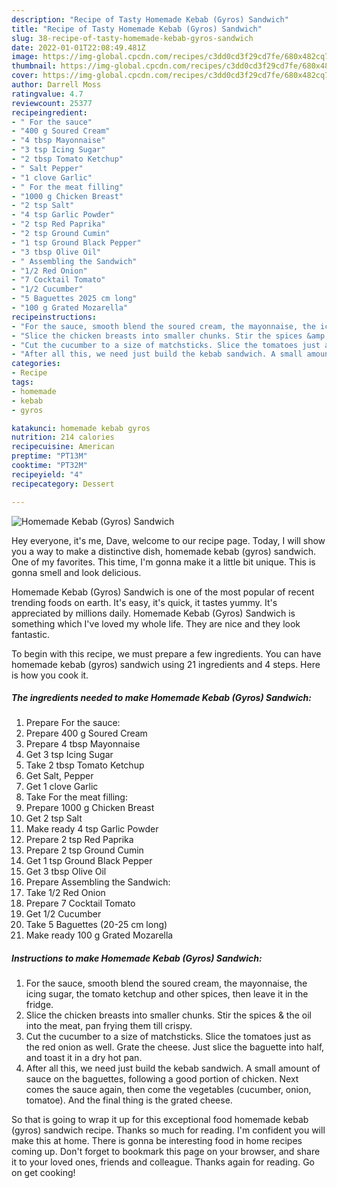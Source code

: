 ```yaml
---
description: "Recipe of Tasty Homemade Kebab (Gyros) Sandwich"
title: "Recipe of Tasty Homemade Kebab (Gyros) Sandwich"
slug: 38-recipe-of-tasty-homemade-kebab-gyros-sandwich
date: 2022-01-01T22:08:49.481Z
image: https://img-global.cpcdn.com/recipes/c3dd0cd3f29cd7fe/680x482cq70/homemade-kebab-gyros-sandwich-recipe-main-photo.jpg
thumbnail: https://img-global.cpcdn.com/recipes/c3dd0cd3f29cd7fe/680x482cq70/homemade-kebab-gyros-sandwich-recipe-main-photo.jpg
cover: https://img-global.cpcdn.com/recipes/c3dd0cd3f29cd7fe/680x482cq70/homemade-kebab-gyros-sandwich-recipe-main-photo.jpg
author: Darrell Moss
ratingvalue: 4.7
reviewcount: 25377
recipeingredient:
- " For the sauce"
- "400 g Soured Cream"
- "4 tbsp Mayonnaise"
- "3 tsp Icing Sugar"
- "2 tbsp Tomato Ketchup"
- " Salt Pepper"
- "1 clove Garlic"
- " For the meat filling"
- "1000 g Chicken Breast"
- "2 tsp Salt"
- "4 tsp Garlic Powder"
- "2 tsp Red Paprika"
- "2 tsp Ground Cumin"
- "1 tsp Ground Black Pepper"
- "3 tbsp Olive Oil"
- " Assembling the Sandwich"
- "1/2 Red Onion"
- "7 Cocktail Tomato"
- "1/2 Cucumber"
- "5 Baguettes 2025 cm long"
- "100 g Grated Mozarella"
recipeinstructions:
- "For the sauce, smooth blend the soured cream, the mayonnaise, the icing sugar, the tomato ketchup and other spices, then leave it in the fridge."
- "Slice the chicken breasts into smaller chunks. Stir the spices &amp; the oil into the meat, pan frying them till crispy."
- "Cut the cucumber to a size of matchsticks. Slice the tomatoes just as the red onion as well. Grate the cheese. Just slice the baguette into half, and toast it in a dry hot pan."
- "After all this, we need just build the kebab sandwich. A small amount of sauce on the baguettes, following a good portion of chicken. Next comes the sauce again, then come the vegetables (cucumber, onion, tomatoe). And the final thing is the grated cheese."
categories:
- Recipe
tags:
- homemade
- kebab
- gyros

katakunci: homemade kebab gyros 
nutrition: 214 calories
recipecuisine: American
preptime: "PT13M"
cooktime: "PT32M"
recipeyield: "4"
recipecategory: Dessert

---
```



![Homemade Kebab (Gyros) Sandwich](https://img-global.cpcdn.com/recipes/c3dd0cd3f29cd7fe/680x482cq70/homemade-kebab-gyros-sandwich-recipe-main-photo.jpg)

Hey everyone, it's me, Dave, welcome to our recipe page. Today, I will show you a way to make a distinctive dish, homemade kebab (gyros) sandwich. One of my favorites. This time, I'm gonna make it a little bit unique. This is gonna smell and look delicious.

Homemade Kebab (Gyros) Sandwich is one of the most popular of recent trending foods on earth. It's easy, it's quick, it tastes yummy. It's appreciated by millions daily. Homemade Kebab (Gyros) Sandwich is something which I've loved my whole life. They are nice and they look fantastic.




To begin with this recipe, we must prepare a few ingredients. You can have homemade kebab (gyros) sandwich using 21 ingredients and 4 steps. Here is how you cook it.

<!--inarticleads1-->

##### The ingredients needed to make Homemade Kebab (Gyros) Sandwich:

1. Prepare  For the sauce:
1. Prepare 400 g Soured Cream
1. Prepare 4 tbsp Mayonnaise
1. Get 3 tsp Icing Sugar
1. Take 2 tbsp Tomato Ketchup
1. Get  Salt, Pepper
1. Get 1 clove Garlic
1. Take  For the meat filling:
1. Prepare 1000 g Chicken Breast
1. Get 2 tsp Salt
1. Make ready 4 tsp Garlic Powder
1. Prepare 2 tsp Red Paprika
1. Prepare 2 tsp Ground Cumin
1. Get 1 tsp Ground Black Pepper
1. Get 3 tbsp Olive Oil
1. Prepare  Assembling the Sandwich:
1. Take 1/2 Red Onion
1. Prepare 7 Cocktail Tomato
1. Get 1/2 Cucumber
1. Take 5 Baguettes (20-25 cm long)
1. Make ready 100 g Grated Mozarella




<!--inarticleads2-->

##### Instructions to make Homemade Kebab (Gyros) Sandwich:

1. For the sauce, smooth blend the soured cream, the mayonnaise, the icing sugar, the tomato ketchup and other spices, then leave it in the fridge.
1. Slice the chicken breasts into smaller chunks. Stir the spices &amp; the oil into the meat, pan frying them till crispy.
1. Cut the cucumber to a size of matchsticks. Slice the tomatoes just as the red onion as well. Grate the cheese. Just slice the baguette into half, and toast it in a dry hot pan.
1. After all this, we need just build the kebab sandwich. A small amount of sauce on the baguettes, following a good portion of chicken. Next comes the sauce again, then come the vegetables (cucumber, onion, tomatoe). And the final thing is the grated cheese.




So that is going to wrap it up for this exceptional food homemade kebab (gyros) sandwich recipe. Thanks so much for reading. I'm confident you will make this at home. There is gonna be interesting food in home recipes coming up. Don't forget to bookmark this page on your browser, and share it to your loved ones, friends and colleague. Thanks again for reading. Go on get cooking!
